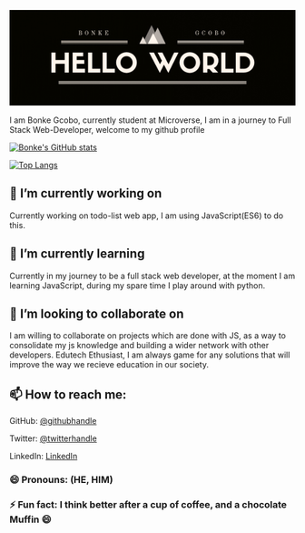 ![screenshot](./Banner.png)

I am Bonke Gcobo, currently student at Microverse, I am in a journey to Full Stack Web-Developer, welcome to my github profile



[![Bonke's GitHub stats](https://github-readme-stats.vercel.app/api?username=BonkeGcobo&show_icons=true&theme=radical)](https://github.com/anuraghazra/github-readme-stats)


[![Top Langs](https://github-readme-stats.vercel.app/api/top-langs/?username=BonkeGcobo)](https://github.com/anuraghazra/github-readme-stats)







## 🔭  I’m currently working on 
Currently working on todo-list web app, I am using JavaScript(ES6) to do this.



## 🌱 I’m currently learning  
Currently in my journey to be a full stack web developer, at the moment I am learning JavaScript, during my spare time I play around with python.



## 👯 I’m looking to collaborate on 
I am willing to collaborate on projects which are done with JS, as a way to consolidate my js knowledge and building a wider network with other developers.
Edutech Ethusiast, I am always game for any solutions that will improve the way we recieve education in our society.


## 📫 How to reach me:
GitHub: [@githubhandle](https://github.com/BonkeGcobo)

Twitter: [@twitterhandle](https://twitter.com/bonke_gcobo)

LinkedIn: [LinkedIn](https://www.linkedin.com/in/bonke-gcobo-28a763125/)


### 😄 Pronouns: (HE, HIM)

### ⚡ Fun fact: I think better after a cup of coffee, and a chocolate Muffin 😄

